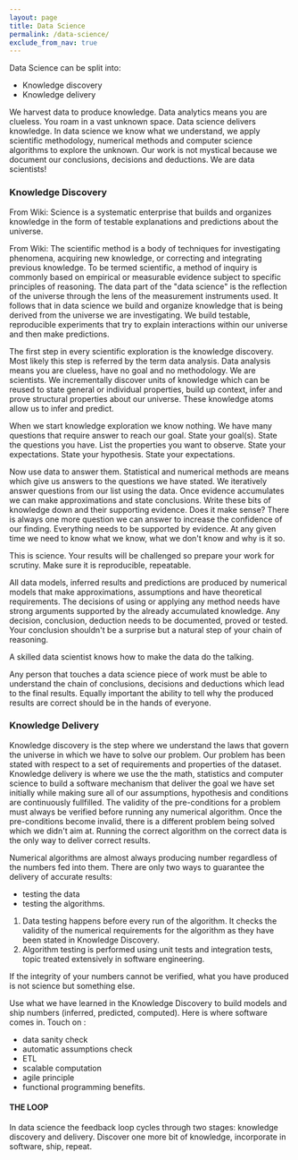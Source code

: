 ```yaml
---
layout: page
title: Data Science
permalink: /data-science/
exclude_from_nav: true
---
```


Data Science can be split into:

* Knowledge discovery
* Knowledge delivery

We harvest data to produce knowledge. Data analytics means you are clueless. You roam in a vast unknown space. Data science delivers knowledge. In data science we know what we understand, we apply scientific methodology, numerical methods and computer science algorithms to explore the unknown. Our work is not mystical because we document our conclusions, decisions and deductions. 
We are data scientists!

### Knowledge Discovery
From Wiki: Science is a systematic enterprise that builds and organizes knowledge in the form of testable explanations and predictions about the universe.

From Wiki: The scientific method is a body of techniques for investigating phenomena, acquiring new knowledge, or correcting and integrating previous knowledge. To be termed scientific, a method of inquiry is commonly based on empirical or measurable evidence subject to specific principles of reasoning.
The data part of the "data science" is the reflection of the universe through the lens of the measurement instruments used.
It follows that in data science we build and organize knowledge that is being derived from the universe we are investigating. We build testable, reproducible experiments that try to explain interactions within our universe and then make predictions.

The first step in every scientific exploration is the knowledge discovery. Most likely this step is referred by the term data analysis. Data analysis means you are clueless, have no goal and no methodology. We are scientists. We incrementally discover units of knowledge which can be reused to state general or individual properties, build up context, infer and prove structural properties about our universe. These knowledge atoms allow us to infer and predict.

When we start knowledge exploration we know nothing. We have many questions that require answer to reach our goal. State your goal(s). State the questions you have. List the properties you want to observe. State your expectations. State your hypothesis. State your expectations. 

Now use data to answer them. Statistical and numerical methods are means which give us answers to the questions we have stated. We iteratively answer questions from our list using the data. Once evidence accumulates we can make approximations and state conclusions. Write these bits of knowledge down and their supporting evidence. Does it make sense? There is always one more question we can answer to increase the confidence of our finding. Everything needs to be supported by evidence. At any given time we need to know what we know, what we don't know and why is it so.

This is science. Your results will be challenged so prepare your work for scrutiny. Make sure it is reproducible, repeatable.

All data models, inferred results and predictions are produced by numerical models that make approximations, assumptions and have theoretical requirements. The decisions of using or applying any method needs have strong arguments supported by the already accumulated knowledge. Any decision, conclusion, deduction needs to be documented, proved or tested. Your conclusion shouldn't be a surprise but a natural step of your chain of reasoning.

A skilled data scientist knows how to make the data do the talking.

Any person that touches a data science piece of work must be able to understand the chain of conclusions, decisions and deductions which lead to the final results. Equally important the ability to tell why the produced results are correct should be in the hands of everyone.

### Knowledge Delivery

Knowledge discovery is the step where we understand the laws that govern the universe in which we have to solve our problem. Our problem has been stated with respect to a set of requirements and properties of the dataset.
Knowledge delivery is where we use the the math, statistics and computer science to build a software mechanism that deliver the goal we have set initially while making sure all of our assumptions, hypothesis and conditions are continuously fullfilled. The validity of the pre-conditions for a problem must always be verified before running any numerical algorithm. Once the pre-conditions become invalid, there is a different problem being solved which we didn't aim at. Running the correct algorithm on the correct data is the only way to deliver correct results. 

Numerical algorithms are almost always producing number regardless of the numbers fed into them. There are only two ways to guarantee the delivery of accurate results:
- testing the data
- testing the algorithms.

1. Data testing happens before every run of the algorithm. It checks the validity of the numerical requirements for the algorithm as they have been stated in Knowledge Discovery. 
2. Algorithm testing is performed using unit tests and integration tests, topic treated extensively in software engineering.

If the integrity of your numbers cannot be verified, what you have produced is not science but something else.

 Use what we have learned in the Knowledge Discovery to build models and ship numbers (inferred, predicted, computed). 
 Here is where software comes in.
 Touch on :
 - data sanity check
 - automatic assumptions check
 - ETL
 - scalable computation
 - agile principle
 - functional programming benefits.

#### THE LOOP
In data science the feedback loop cycles through two stages: knowledge discovery and delivery.
Discover one more bit of knowledge, incorporate in software, ship, repeat.
